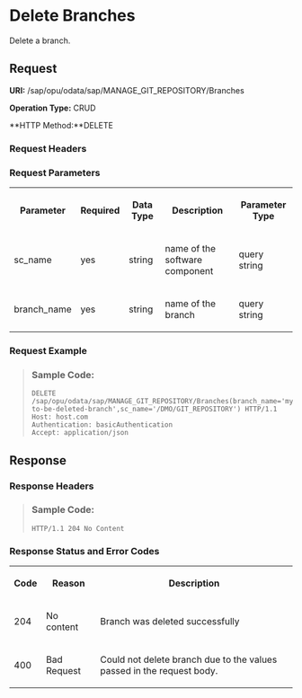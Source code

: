 <!-- loio425717b1f53941d7b90428fc53e51d14 -->

# Delete Branches

Delete a branch.



<a name="loio425717b1f53941d7b90428fc53e51d14__section_u2x_zs4_bpb"/>

## Request

**URI:** /sap/opu/odata/sap/MANAGE\_GIT\_REPOSITORY/Branches

**Operation Type:** CRUD

**HTTP Method:**DELETE



### Request Headers



### Request Parameters

<a name="loio425717b1f53941d7b90428fc53e51d14__table_ssp_js4_bpb"/>


<table>
<tr>
<th>

Parameter



</th>
<th>

Required



</th>
<th>

Data Type



</th>
<th>

Description



</th>
<th>

Parameter Type



</th>
</tr>
<tr>
<td>

sc\_name



</td>
<td>

yes



</td>
<td>

string



</td>
<td>

name of the software component



</td>
<td>

query string



</td>
</tr>
<tr>
<td>

branch\_name



</td>
<td>

yes



</td>
<td>

string



</td>
<td>

name of the branch



</td>
<td>

query string



</td>
</tr>
</table>



### Request Example

> ### Sample Code:  
> ```
> DELETE /sap/opu/odata/sap/MANAGE_GIT_REPOSITORY/Branches(branch_name='my-to-be-deleted-branch',sc_name='/DMO/GIT_REPOSITORY') HTTP/1.1
> Host: host.com
> Authentication: basicAuthentication
> Accept: application/json
> 
> ```



<a name="loio425717b1f53941d7b90428fc53e51d14__section_tbd_zq4_bpb"/>

## Response



### Response Headers

> ### Sample Code:  
> ```
> HTTP/1.1 204 No Content
> ```



### Response Status and Error Codes

<a name="loio425717b1f53941d7b90428fc53e51d14__table_sjb_vs4_bpb"/>


<table>
<tr>
<th>

Code



</th>
<th>

Reason



</th>
<th>

Description



</th>
</tr>
<tr>
<td>

204



</td>
<td>

No content



</td>
<td>

Branch was deleted successfully



</td>
</tr>
<tr>
<td>

400



</td>
<td>

Bad Request



</td>
<td>

Could not delete branch due to the values passed in the request body.



</td>
</tr>
</table>

